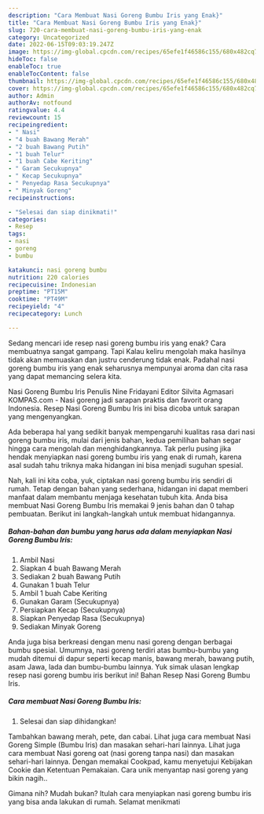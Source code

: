 ```yaml
---
description: "Cara Membuat Nasi Goreng Bumbu Iris yang Enak}"
title: "Cara Membuat Nasi Goreng Bumbu Iris yang Enak}"
slug: 720-cara-membuat-nasi-goreng-bumbu-iris-yang-enak
category: Uncategorized
date: 2022-06-15T09:03:19.247Z
image: https://img-global.cpcdn.com/recipes/65efe1f46586c155/680x482cq70/nasi-goreng-bumbu-iris-foto-resep-utama.jpg
hideToc: false
enableToc: true
enableTocContent: false
thumbnail: https://img-global.cpcdn.com/recipes/65efe1f46586c155/680x482cq70/nasi-goreng-bumbu-iris-foto-resep-utama.jpg
cover: https://img-global.cpcdn.com/recipes/65efe1f46586c155/680x482cq70/nasi-goreng-bumbu-iris-foto-resep-utama.jpg
author: Admin
authorAv: notfound
ratingvalue: 4.4
reviewcount: 15
recipeingredient:
- " Nasi"
- "4 buah Bawang Merah"
- "2 buah Bawang Putih"
- "1 buah Telur"
- "1 buah Cabe Keriting"
- " Garam Secukupnya"
- " Kecap Secukupnya"
- " Penyedap Rasa Secukupnya"
- " Minyak Goreng"
recipeinstructions:

- "Selesai dan siap dinikmati!"
categories:
- Resep
tags:
- nasi
- goreng
- bumbu

katakunci: nasi goreng bumbu 
nutrition: 220 calories
recipecuisine: Indonesian
preptime: "PT15M"
cooktime: "PT49M"
recipeyield: "4"
recipecategory: Lunch

---
```



Sedang mencari ide resep nasi goreng bumbu iris yang enak? Cara membuatnya sangat gampang. Tapi Kalau keliru mengolah maka hasilnya tidak akan memuaskan dan justru cenderung tidak enak. Padahal nasi goreng bumbu iris yang enak seharusnya mempunyai aroma dan cita rasa yang dapat memancing selera kita.


Nasi Goreng Bumbu Iris Penulis Nine Fridayani Editor Silvita Agmasari KOMPAS.com - Nasi goreng jadi sarapan praktis dan favorit orang Indonesia. Resep Nasi Goreng Bumbu Iris ini bisa dicoba untuk sarapan yang mengenyangkan.

Ada beberapa hal yang sedikit banyak mempengaruhi kualitas rasa dari nasi goreng bumbu iris, mulai dari jenis bahan, kedua pemilihan bahan segar hingga cara mengolah dan menghidangkannya. Tak perlu pusing jika hendak menyiapkan nasi goreng bumbu iris yang enak di rumah, karena asal sudah tahu triknya maka hidangan ini bisa menjadi suguhan spesial.


Nah, kali ini kita coba, yuk, ciptakan nasi goreng bumbu iris sendiri di rumah. Tetap dengan bahan yang sederhana, hidangan ini dapat memberi manfaat dalam membantu menjaga kesehatan tubuh kita. Anda bisa membuat Nasi Goreng Bumbu Iris memakai 9 jenis bahan dan 0 tahap pembuatan. Berikut ini langkah-langkah untuk membuat hidangannya.

<!--inarticleads1-->

##### Bahan-bahan dan bumbu yang harus ada dalam menyiapkan Nasi Goreng Bumbu Iris:

1. Ambil  Nasi
1. Siapkan 4 buah Bawang Merah
1. Sediakan 2 buah Bawang Putih
1. Gunakan 1 buah Telur
1. Ambil 1 buah Cabe Keriting
1. Gunakan  Garam (Secukupnya)
1. Persiapkan  Kecap (Secukupnya)
1. Siapkan  Penyedap Rasa (Secukupnya)
1. Sediakan  Minyak Goreng


Anda juga bisa berkreasi dengan menu nasi goreng dengan berbagai bumbu spesial. Umumnya, nasi goreng terdiri atas bumbu-bumbu yang mudah ditemui di dapur seperti kecap manis, bawang merah, bawang putih, asam Jawa, lada dan bumbu-bumbu lainnya. Yuk simak ulasan lengkap resep nasi goreng bumbu iris berikut ini! Bahan Resep Nasi Goreng Bumbu Iris. 

<!--inarticleads2-->

##### Cara membuat Nasi Goreng Bumbu Iris:


1. Selesai dan siap dihidangkan!

Tambahkan bawang merah, pete, dan cabai. Lihat juga cara membuat Nasi Goreng Simple (Bumbu Iris) dan masakan sehari-hari lainnya. Lihat juga cara membuat Nasi goreng oat (nasi goreng tanpa nasi) dan masakan sehari-hari lainnya. Dengan memakai Cookpad, kamu menyetujui Kebijakan Cookie dan Ketentuan Pemakaian. Cara unik menyantap nasi goreng yang bikin nagih.. 

Gimana nih? Mudah bukan? Itulah cara menyiapkan nasi goreng bumbu iris yang bisa anda lakukan di rumah. Selamat menikmati
